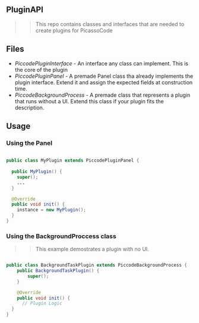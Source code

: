 ## PluginAPI
>> This repo contains classes and interfaces that are needed to create plugins for PicassoCode

## Files
- *PiccodePluginInterface* - An interface any class can implement. This is the core of the plugin
- *PiccodePluginPanel* - A premade Panel class tha already implements the plugin interface. Extend it and assign the expected fields at construction time. 
- *PiccodeBackgroundProcess* - A premade class that represents a plugin that runs without a UI. Extend this class if your plugin fits the description.


## Usage

### Using the Panel
```java

public class MyPlugin extends PiccodePluginPanel {
	
  public MyPlugin() {
    super(); 
    ...
  }

  @Override
  public void init() {
    instance = new MyPlugin();
  }
}

```

### Using the BackgroundProccess class
>> This example demostrates a plugin with no UI. 
```java

public class BackgroundTaskPlugin extends PiccodeBackgroundProcess {
	public BackgroundTaskPlugin() {
		super();
	}

	@Override
	public void init() {
	  // Plugin Logic
  }
}

```

